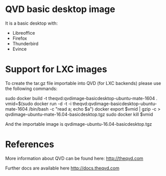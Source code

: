 QVD basic desktop image
=======================

It is a basic desktop with:
 * Libreoffice
 * Firefox
 * Thunderbird
 * Evince

Support for LXC images
======================

To create the tar.gz file importable into QVD (for LXC backends) please use the following
commands:

  sudo docker build -t theqvd:qvdimage-basicdesktop-ubuntu-mate-1604 .
  vmid=$(sudo docker run -d -t -i theqvd:qvdimage-basicdesktop-ubuntu-mate-1604 /bin/bash -c "read a; echo $a")
  docker export $vmid  | gzip -c > qvdimage-ubuntu-mate-16.04-basicdesktop.tgz
  sudo docker kill $vmid

And the importable image is qvdimage-ubuntu-16.04-basicdesktop.tgz

References
==========

More information about QVD can be found here: http://theqvd.com

Further docs are available here http://docs.theqvd.com

